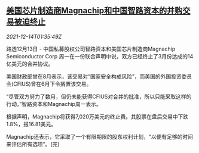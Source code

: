<!--1639447262000-->
[美国芯片制造商Magnachip和中国智路资本的并购交易被迫终止](https://cn.reuters.com/article/us-magnachip-wise-road-acquisition-1214-idCNKBS2IT058)
------

<div><i>2021-12-14T01:35:49Z</i></div><p>路透12月13日 - 中国私募股权公司智路资本和美国芯片制造商Magnachip Semiconductor Corp 周一在一份联合声明中说，双方已经终止了3月份达成的14亿美元的合并协议。</p><p>美国财政部曾在8月表示，该交易对“国家安全构成风险”，而美国的外国投资委员会(CFIUS)曾在6月下令搁置该交易。</p><p>“尽管双方努力了数月，但仍未能获得CFIUS对合并的批准，所以只能采取这样的行动，”智路资本和Magnachip周一表示。</p><p>根据声明，Magnachip将获得7,020万美元的终止费。其股票在盘后交易中下跌1.8%，报16.81美元。</p><p>Magnachip还表示，它采取了一个有限期限的股东权利计划，“以便有足够的时间来评估所有选项”。(完)</p>
